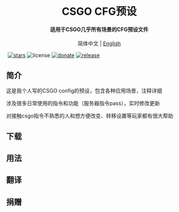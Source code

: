 <h1 align="center">CSGO CFG预设</h1>
<h4 align="center">适用于CSGO几乎所有场景的CFG预设文件</h3>

<p align="center">
  简体中文 |
  <a href="https://github.com/Purple-CSGO/CSGO-Config-Presets/blob/En-US/README.md">English</a>
</p>

​                                          [![stars](https://flat.badgen.net/github/stars/Purple-CSGO/CSGO-Config-Presets?icon=github)](https://github.com/Purple-CSGO/CSGO-Config-Presets) ![license](https://img.shields.io/badge/license-GPL%203-green.svg?style=flat-square) [![donate](https://img.shields.io/badge/$-donate-ff69b4.svg?style=flat-square)]([https://github.com/Purple-CSGO/CSGO-Config-Presets](https://github.com/Purple-CSGO/CSGO-Config-Presets#捐赠)) [![release](https://flat.badgen.net/github/release/Purple-CSGO/CSGO-Config-Presets/babel)](https://github.com/Purple-CSGO/CSGO-Config-Presets/release)

## 简介

这是我个人写的CSGO config的预设，包含各种应用场景，注释详细

涉及很多日常使用的指令和功能（服务器指令pass），实时修改更新

对接触csgo指令不熟悉的人和想方便改变、转移设置等玩家都有很大帮助

## 下载



## 用法



## 翻译



## 捐赠

